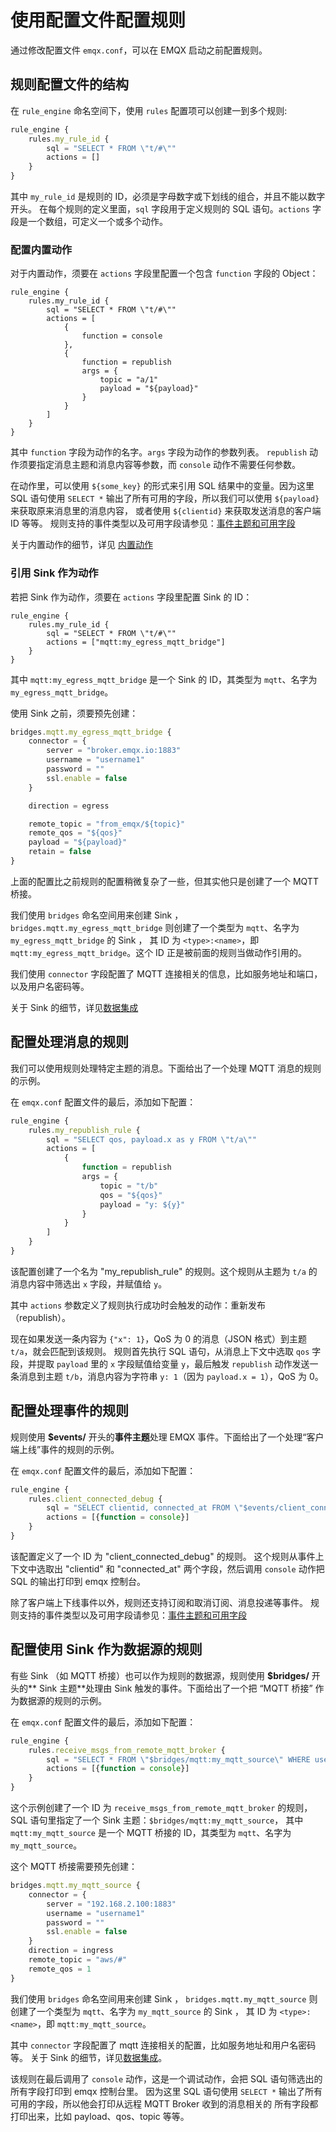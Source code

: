 # 使用配置文件配置规则

通过修改配置文件 `emqx.conf`，可以在 EMQX 启动之前配置规则。

## 规则配置文件的结构

在 `rule_engine` 命名空间下，使用 `rules` 配置项可以创建一到多个规则:

```js
rule_engine {
    rules.my_rule_id {
        sql = "SELECT * FROM \"t/#\""
        actions = []
    }
}
```

其中 `my_rule_id` 是规则的 ID，必须是字母数字或下划线的组合，并且不能以数字开头。
在每个规则的定义里面，`sql` 字段用于定义规则的 SQL 语句。`actions` 字段是一个数组，可定义一个或多个动作。

### 配置内置动作

对于内置动作，须要在 `actions` 字段里配置一个包含 `function` 字段的 Object：

```js{1-4,15-17}
rule_engine {
    rules.my_rule_id {
        sql = "SELECT * FROM \"t/#\""
        actions = [
            {
                function = console
            },
            {
                function = republish
                args = {
                    topic = "a/1"
                    payload = "${payload}"
                }
            }
        ]
    }
}
```

其中 `function` 字段为动作的名字。`args` 字段为动作的参数列表。
`republish` 动作须要指定消息主题和消息内容等参数，而 `console` 动作不需要任何参数。

在动作里，可以使用 `${some_key}` 的形式来引用 SQL 结果中的变量。因为这里 SQL 语句使用 `SELECT *`
输出了所有可用的字段，所以我们可以使用 `${payload}` 来获取原来消息里的消息内容，
或者使用 `${clientid}` 来获取发送消息的客户端 ID 等等。
规则支持的事件类型以及可用字段请参见：[事件主题和可用字段](./rule-sql-events-and-fields.md)

关于内置动作的细节，详见 [内置动作](./rule-actions.md)

### 引用 Sink 作为动作

若把 Sink 作为动作，须要在 `actions` 字段里配置 Sink 的 ID：

```js{1-3,5-6}
rule_engine {
    rules.my_rule_id {
        sql = "SELECT * FROM \"t/#\""
        actions = ["mqtt:my_egress_mqtt_bridge"]
    }
}
```

其中 `mqtt:my_egress_mqtt_bridge` 是一个 Sink 的 ID，其类型为 `mqtt`、名字为 `my_egress_mqtt_bridge`。

使用 Sink 之前，须要预先创建：

```js
bridges.mqtt.my_egress_mqtt_bridge {
    connector = {
        server = "broker.emqx.io:1883"
        username = "username1"
        password = ""
        ssl.enable = false
    }

    direction = egress

    remote_topic = "from_emqx/${topic}"
    remote_qos = "${qos}"
    payload = "${payload}"
    retain = false
}
```

上面的配置比之前规则的配置稍微复杂了一些，但其实他只是创建了一个 MQTT 桥接。

我们使用 `bridges` 命名空间用来创建 Sink ，
`bridges.mqtt.my_egress_mqtt_bridge` 则创建了一个类型为 `mqtt`、名字为 `my_egress_mqtt_bridge` 的 Sink ，
其 ID 为 `<type>:<name>`，即 `mqtt:my_egress_mqtt_bridge`。这个 ID 正是被前面的规则当做动作引用的。

我们使用 `connector` 字段配置了 MQTT 连接相关的信息，比如服务地址和端口，以及用户名密码等。

关于 Sink 的细节，详见[数据集成](./data-bridges.md)

## 配置处理消息的规则

我们可以使用规则处理特定主题的消息。下面给出了一个处理 MQTT 消息的规则的示例。

在 `emqx.conf` 配置文件的最后，添加如下配置：

```js
rule_engine {
    rules.my_republish_rule {
        sql = "SELECT qos, payload.x as y FROM \"t/a\""
        actions = [
            {
                function = republish
                args = {
                    topic = "t/b"
                    qos = "${qos}"
                    payload = "y: ${y}"
                }
            }
        ]
    }
}
```

该配置创建了一个名为 "my_republish_rule" 的规则。这个规则从主题为 `t/a` 的消息内容中筛选出 `x` 字段，并赋值给 `y`。

其中 `actions` 参数定义了规则执行成功时会触发的动作：重新发布（republish）。

现在如果发送一条内容为 `{"x": 1}`，QoS 为 0 的消息（JSON 格式）到主题 `t/a`，就会匹配到该规则。
规则首先执行 SQL 语句，从消息上下文中选取 `qos` 字段，并提取 `payload` 里的 `x` 字段赋值给变量 `y`，最后触发 `republish` 动作发送一条消息到主题 `t/b`，消息内容为字符串 `y: 1`（因为 `payload.x = 1`），QoS 为 0。

## 配置处理事件的规则

规则使用 **$events/** 开头的**事件主题**处理 EMQX 事件。下面给出了一个处理“客户端上线”事件的规则的示例。

在 `emqx.conf` 配置文件的最后，添加如下配置：

```js
rule_engine {
    rules.client_connected_debug {
        sql = "SELECT clientid, connected_at FROM \"$events/client_connected\" WHERE username = 'emqx'"
        actions = [{function = console}]
    }
}
```

该配置定义了一个 ID 为 "client_connected_debug" 的规则。
这个规则从事件上下文中选取出 "clientid" 和 "connected_at" 两个字段，然后调用 `console` 动作把 SQL 的输出打印到 emqx 控制台。

除了客户端上下线事件以外，规则还支持订阅和取消订阅、消息投递等事件。
规则支持的事件类型以及可用字段请参见：[事件主题和可用字段](./rule-sql-events-and-fields.md)

## 配置使用 Sink 作为数据源的规则

有些 Sink （如 MQTT 桥接）也可以作为规则的数据源，规则使用 **$bridges/** 开头的** Sink 主题**处理由 Sink 触发的事件。下面给出了一个把 “MQTT 桥接” 作为数据源的规则的示例。

在 `emqx.conf` 配置文件的最后，添加如下配置：

```js
rule_engine {
    rules.receive_msgs_from_remote_mqtt_broker {
        sql = "SELECT * FROM \"$bridges/mqtt:my_mqtt_source\" WHERE username = 'emqx'"
        actions = [{function = console}]
    }
}
```

这个示例创建了一个 ID 为 `receive_msgs_from_remote_mqtt_broker` 的规则，
SQL 语句里指定了一个 Sink 主题：`$bridges/mqtt:my_mqtt_source`，
其中 `mqtt:my_mqtt_source` 是一个 MQTT 桥接的 ID，其类型为 `mqtt`、名字为 `my_mqtt_source`。

这个 MQTT 桥接需要预先创建：

```js
bridges.mqtt.my_mqtt_source {
    connector = {
        server = "192.168.2.100:1883"
        username = "username1"
        password = ""
        ssl.enable = false
    }
    direction = ingress
    remote_topic = "aws/#"
    remote_qos = 1
}
```

我们使用 `bridges` 命名空间用来创建 Sink ，
`bridges.mqtt.my_mqtt_source` 则创建了一个类型为 `mqtt`、名字为 `my_mqtt_source` 的 Sink ，
其 ID 为 `<type>:<name>`，即 `mqtt:my_mqtt_source`。

其中 `connector` 字段配置了 mqtt 连接相关的配置，比如服务地址和用户名密码等。
关于 Sink 的细节，详见[数据集成](./data-bridges.md)。

该规则在最后调用了 `console` 动作，这是一个调试动作，会把 SQL 语句筛选出的所有字段打印到 emqx 控制台里。
因为这里 SQL 语句使用 `SELECT *` 输出了所有可用的字段，所以他会打印从远程 MQTT Broker 收到的消息相关的
所有字段都打印出来，比如 payload、qos、topic 等等。
